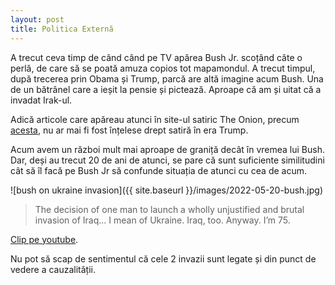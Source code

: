 ```yaml
---
layout: post
title: Politica Externă
---
```


A trecut ceva timp de când când pe TV apărea Bush Jr. scoțând câte o perlă, de care să se poată amuza copios tot mapamondul. A trecut timpul, după trecerea prin Obama și Trump, parcă are altă imagine acum Bush. Una de un bătrânel care a ieșit la pensie și pictează. Aproape că am și uitat că a invadat Irak-ul.

Adică articole care apăreau atunci în site-ul satiric The Onion, precum [acesta](https://www.theonion.com/bush-our-long-national-nightmare-of-peace-and-prosperi-1819565882), nu ar mai fi fost înțelese drept satiră în era Trump.

Acum avem un război mult mai aproape de graniță decât în vremea lui Bush. Dar, deși au trecut 20 de ani de atunci, se pare că sunt suficiente similitudini cât să îl facă pe Bush Jr să confunde situația de atunci cu cea de acum.

![bush on ukraine invasion]({{ site.baseurl }}/images/2022-05-20-bush.jpg)

> The decision of one man to launch a wholly unjustified and brutal invasion of Iraq... I mean of Ukraine.
> Iraq, too. Anyway. I’m 75.

[Clip pe youtube](https://www.youtube.com/watch?v=s1kwq52NKmo).

Nu pot să scap de sentimentul că cele 2 invazii sunt legate și din punct de vedere a cauzalității.
